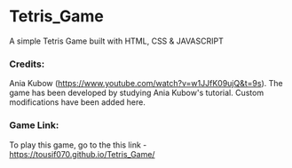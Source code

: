 # Tetris_Game
A simple Tetris Game built with HTML, CSS &amp; JAVASCRIPT

### Credits:
Ania Kubow (https://www.youtube.com/watch?v=w1JJfK09ujQ&t=9s). The game has been developed by studying Ania Kubow's tutorial. Custom modifications have been added here.

### Game Link:
To play this game, go to the this link - https://tousif070.github.io/Tetris_Game/
